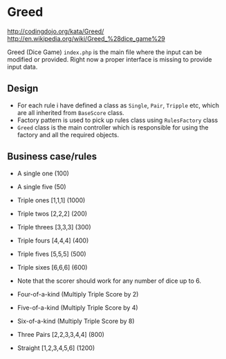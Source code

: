# Greed
http://codingdojo.org/kata/Greed/
http://en.wikipedia.org/wiki/Greed_%28dice_game%29

Greed (Dice Game)
`index.php` is the main file where the input can be modified or provided. Right now a proper interface is missing to provide input data.

## Design
- For each rule i have defined a class as `Single`, `Pair`, `Tripple` etc, which are all inherited from `BaseScore` class.
- Factory pattern is used to pick up rules class using `RulesFactory` class
- `Greed` class is the main controller which is responsible for using the factory and all the required objects.

## Business case/rules

- A single one (100)
- A single five (50)
- Triple ones [1,1,1] (1000)
- Triple twos [2,2,2] (200)
- Triple threes [3,3,3] (300)
- Triple fours [4,4,4] (400)
- Triple fives [5,5,5] (500)
- Triple sixes [6,6,6] (600)
- Note that the scorer should work for any number of dice up to 6.

- Four-of-a-kind (Multiply Triple Score by 2)
- Five-of-a-kind (Multiply Triple Score by 4)
- Six-of-a-kind (Multiply Triple Score by 8)

- Three Pairs [2,2,3,3,4,4] (800)

- Straight [1,2,3,4,5,6] (1200)
